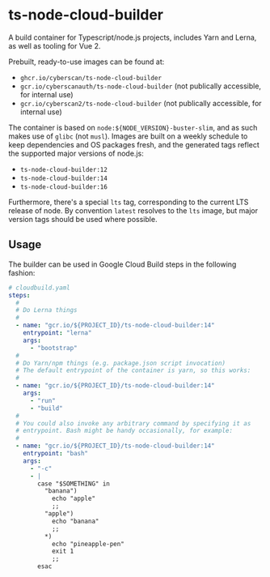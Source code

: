 # ts-node-cloud-builder

A build container for Typescript/node.js projects, includes Yarn and Lerna, as well as tooling for Vue 2.

Prebuilt, ready-to-use images can be found at:

- `ghcr.io/cyberscan/ts-node-cloud-builder`
- `gcr.io/cyberscanauth/ts-node-cloud-builder` (not publically accessible, for internal use)
- `gcr.io/cyberscan2/ts-node-cloud-builder` (not publically accessible, for internal use)

The container is based on `node:${NODE_VERSION}-buster-slim`, and as such makes use of `glibc` (not `musl`). Images are built on a weekly schedule to keep dependencies and OS packages fresh, and the generated tags reflect the supported major versions of node.js:

- `ts-node-cloud-builder:12`
- `ts-node-cloud-builder:14`
- `ts-node-cloud-builder:16`

Furthermore, there's a special `lts` tag, corresponding to the current LTS release of node. By convention `latest` resolves to the `lts` image, but major version tags should be used where possible.

## Usage

The builder can be used in Google Cloud Build steps in the following fashion:

```yaml
# cloudbuild.yaml
steps:
  #
  # Do Lerna things
  #
  - name: "gcr.io/${PROJECT_ID}/ts-node-cloud-builder:14"
    entrypoint: "lerna"
    args:
      - "bootstrap"
  #
  # Do Yarn/npm things (e.g. package.json script invocation)
  # The default entrypoint of the container is yarn, so this works:
  #
  - name: "gcr.io/${PROJECT_ID}/ts-node-cloud-builder:14"
    args:
      - "run"
      - "build"
  #
  # You could also invoke any arbitrary command by specifying it as
  # entrypoint. Bash might be handy occasionally, for example:
  #
  - name: "gcr.io/${PROJECT_ID}/ts-node-cloud-builder:14"
    entrypoint: "bash"
    args:
      - "-c"
      - |
        case "$SOMETHING" in
          "banana")
            echo "apple"
            ;;
          "apple")
            echo "banana"
            ;;
          *)
            echo "pineapple-pen"
            exit 1
            ;;
        esac
```
